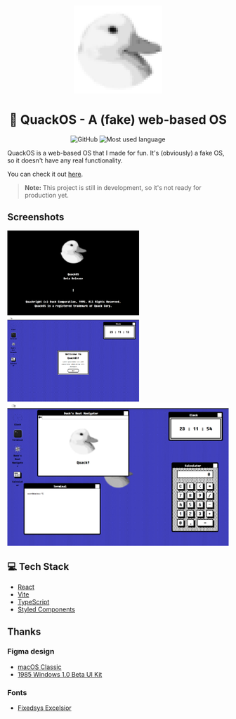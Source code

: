 <div align="center" >
  <img width="200px" src="./public/brand/duck.png">
  <h1>🦆 QuackOS - A (fake) web-based OS</h1>
</div>

<div align="center">
  
  ![GitHub](https://img.shields.io/github/license/jnaraujo/quack-os-react)
  ![Most used language](https://img.shields.io/github/languages/top/jnaraujo/quack-os-react?style=flat-square)
  
</div>

QuackOS is a web-based OS that I made for fun. It's (obviously) a fake OS, so it doesn't have any real functionality.

You can check it out [here](https://quack.jnaraujo.com/).

> **Note:** This project is still in development, so it's not ready for production yet.

## Screenshots

<div>
  <img width="300px" src="./public/screenshots/boot.png">
  <img width="300px" src="./public/screenshots/home_start.png">
  <img width="600px"src="./public/screenshots/home.png">

</div>

## 💻 Tech Stack

- [React](https://reactjs.org/)
- [Vite](https://vitejs.dev/)
- [TypeScript](https://www.typescriptlang.org/)
- [Styled Components](https://styled-components.com/)

## Thanks

### Figma design

- [macOS Classic](https://www.figma.com/community/file/907684770824957775)
- [1985 Windows 1.0 Beta UI Kit](https://www.figma.com/community/file/818237089756436977)

### Fonts

- [Fixedsys Excelsior](https://github.com/kika/fixedsys)
